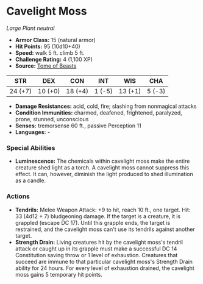 # Cavelight Moss

*Large* *Plant* *neutral*

- **Armor Class:** 15 (natural armor)
- **Hit Points:** 95 (10d10+40)
- **Speed:** walk 5 ft. climb 5 ft.
- **Challenge Rating:** 4 (1,100 XP)
- **Source:** [Tome of Beasts](https://koboldpress.com/kpstore/product/tome-of-beasts-for-5th-edition-print/)

| STR | DEX | CON | INT | WIS | CHA |
| --- | --- | --- | --- | --- | --- |
| 24 (+7) | 10 (+0) | 18 (+4) | 1 (-5) | 13 (+1) | 5 (-3) |

- **Damage Resistances:** acid, cold, fire; slashing from nonmagical attacks
- **Condition Immunities:** charmed, deafened, frightened, paralyzed, prone, stunned, unconscious
- **Senses:** tremorsense 60 ft., passive Perception 11
- **Languages:** -
### Special Abilities
- **Luminescence:** The chemicals within cavelight moss make the entire creature shed light as a torch. A cavelight moss cannot suppress this effect. It can, however, diminish the light produced to shed illumination as a candle.
### Actions
- **Tendrils:** Melee Weapon Attack: +9 to hit, reach 10 ft., one target. Hit: 33 (4d12 + 7) bludgeoning damage. If the target is a creature, it is grappled (escape DC 17). Until this grapple ends, the target is restrained, and the cavelight moss can't use its tendrils against another target.
- **Strength Drain:** Living creatures hit by the cavelight moss's tendril attack or caught up in its grapple must make a successful DC 14 Constitution saving throw or 1 level of exhaustion. Creatures that succeed are immune to that particular cavelight moss's Strength Drain ability for 24 hours. For every level of exhaustion drained, the cavelight moss gains 5 temporary hit points.
